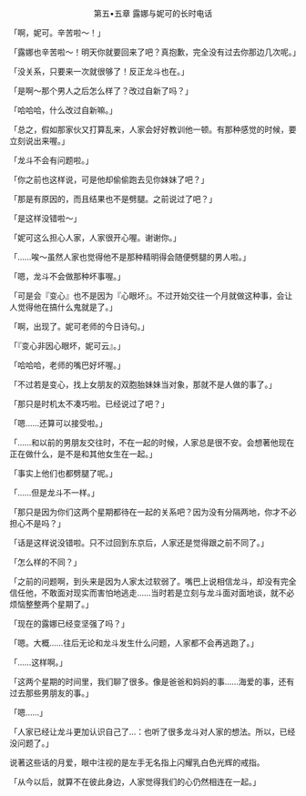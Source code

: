 <p align="center">第五•五章 露娜与妮可的长时电话</p>

「啊，妮可。辛苦啦～！」

「露娜也辛苦啦～！明天你就要回来了吧？真抱歉，完全没有过去你那边几次呢。」

「没关系，只要来一次就很够了！反正龙斗也在。」

「是啊～那个男人之后怎么样了？改过自新了吗？」

「哈哈哈，什么改过自新嘛。」

「总之，假如那家伙又打算乱来，人家会好好教训他一顿。有那种感觉的时候，要立刻说出来喔。」

「龙斗不会有问题啦。」

「你之前也这样说，可是他却偷偷跑去见你妹妹了吧？」

「那是有原因的，而且结果也不是劈腿。之前说过了吧？」

「是这样没错啦～」

「妮可这么担心人家，人家很开心喔。谢谢你。」

「……唉～虽然人家也觉得他不是那种精明得会随便劈腿的男人啦。」

「嗯，龙斗不会做那种坏事喔。」

「可是会『变心』也不是因为『心眼坏』。不过开始交往一个月就做这种事，会让人觉得他在搞什么鬼就是了。」

「啊，出现了。妮可老师的今日诗句。」

「『变心非因心眼坏，妮可云』。」

「哈哈哈，老师的嘴巴好坏喔。」

「不过若是变心，找上女朋友的双胞胎妹妹当对象，那就不是人做的事了。」

「那只是时机太不凑巧啦。已经说过了吧？」

「嗯……还算可以接受啦。」

「……和以前的男朋友交往时，不在一起的时候，人家总是很不安。会想著他现在正在做什么，是不是和其他女生在一起。」

「事实上他们也都劈腿了呢。」

「……但是龙斗不一样。」

「那只是因为你们这两个星期都待在一起的关系吧？因为没有分隔两地，你才不必担心不是吗？」

「话是这样说没错啦。只不过回到东京后，人家还是觉得跟之前不同了。」

「怎么样的不同？」

「之前的问题啊，到头来是因为人家太过软弱了。嘴巴上说相信龙斗，却没有完全信任他，不敢面对现实而害怕地逃走……当时若是立刻与龙斗面对面地谈，就不必烦恼整整两个星期了。」

「现在的露娜已经变坚强了吗？」

「嗯。大概……往后无论和龙斗发生什么问题，人家都不会再逃跑了。」

「……这样啊。」

「这两个星期的时间里，我们聊了很多。像是爸爸和妈妈的事……海爱的事，还有过去那些男朋友的事。」

「嗯……」

「人家已经让龙斗更加认识自己了…：也听了很多龙斗对人家的想法。所以，已经没问题了。」

说著这些话的月爱，眼中注视的是左手无名指上闪耀乳白色光辉的戒指。

「从今以后，就算不在彼此身边，人家觉得我们的心仍然相连在一起。」

